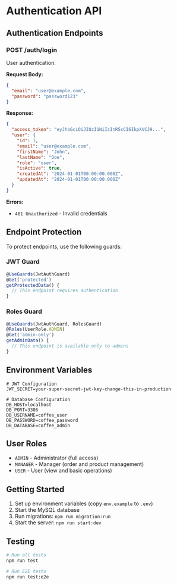 # Authentication API

## Authentication Endpoints

### POST /auth/login

User authentication.

**Request Body:**

```json
{
  "email": "user@example.com",
  "password": "password123"
}
```

**Response:**

```json
{
  "access_token": "eyJhbGciOiJIUzI1NiIsInR5cCI6IkpXVCJ9...",
  "user": {
    "id": 1,
    "email": "user@example.com",
    "firstName": "John",
    "lastName": "Doe",
    "role": "user",
    "isActive": true,
    "createdAt": "2024-01-01T00:00:00.000Z",
    "updatedAt": "2024-01-01T00:00:00.000Z"
  }
}
```

**Errors:**

- `401 Unauthorized` - Invalid credentials

## Endpoint Protection

To protect endpoints, use the following guards:

### JWT Guard

```typescript
@UseGuards(JwtAuthGuard)
@Get('protected')
getProtectedData() {
  // This endpoint requires authentication
}
```

### Roles Guard

```typescript
@UseGuards(JwtAuthGuard, RolesGuard)
@Roles(UserRole.ADMIN)
@Get('admin-only')
getAdminData() {
  // This endpoint is available only to admins
}
```

## Environment Variables

```env
# JWT Configuration
JWT_SECRET=your-super-secret-jwt-key-change-this-in-production

# Database Configuration
DB_HOST=localhost
DB_PORT=3306
DB_USERNAME=coffee_user
DB_PASSWORD=coffee_password
DB_DATABASE=coffee_admin
```

## User Roles

- `ADMIN` - Administrator (full access)
- `MANAGER` - Manager (order and product management)
- `USER` - User (view and basic operations)

## Getting Started

1. Set up environment variables (copy `env.example` to `.env`)
2. Start the MySQL database
3. Run migrations: `npm run migration:run`
4. Start the server: `npm run start:dev`

## Testing

```bash
# Run all tests
npm run test

# Run E2E tests
npm run test:e2e
```
